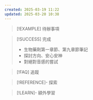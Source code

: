 ```yaml
---
created: 2025-03-19 11:22
updated: 2025-03-20 10:38
---
```

> [!EXAMPLE] 待辦事項


> [!SUCCESS] 完成
>- 生物藥劑第一章節、第九章節筆記
>- 探討方向、安心安神
>- 對絕對音感的嘗試


> [!FAQ] 追蹤


> [!REFERENCE]- 探索

> [!LEARN]- 額外學習
